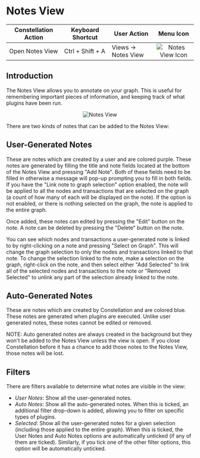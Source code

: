 # Notes View

<table class="table table-striped">
<thead>
<tr class="header">
<th>Constellation Action</th>
<th>Keyboard Shortcut</th>
<th>User Action</th>
<th style="text-align: center;">Menu Icon</th>
</tr>
</thead>
<tbody>
<tr class="odd">
<td>Open Notes View</td>
<td>Ctrl + Shift + A</td>
<td>Views -&gt; Notes View</td>
<td style="text-align: center;"><img src="../constellation/CoreNotesView/src/au/gov/asd/tac/constellation/views/notes/docs/resources/notes-view.png" alt="Notes View Icon" /></td>
</tr>
</tbody>
</table>

## Introduction

The Notes View allows you to annotate on your graph. This is useful for
remembering important pieces of information, and keeping track of what
plugins have been run.

<div style="text-align: center">

<img src="../constellation/CoreNotesView/src/au/gov/asd/tac/constellation/views/notes/docs/resources/NotesView.png" alt="Notes
View" />

</div>

There are two kinds of notes that can be added to the Notes View:

## User-Generated Notes

These are notes which are created by a user and are colored purple.
These notes are generated by filling the title and note fields located
at the bottom of the Notes View and pressing "Add Note". Both of these
fields need to be filled in otherwise a message will pop-up prompting
you to fill in both fields. If you have the "Link note to graph
selection" option enabled, the note will be applied to all the nodes and
transactions that are selected on the graph (a count of how many of each
will be displayed on the note). If the option is not enabled, or there
is nothing selected on the graph, the note is applied to the entire
graph.

Once added, these notes can edited by pressing the "Edit" button on the
note. A note can be deleted by pressing the "Delete" button on the note.

You can see which nodes and transactions a user-generated note is linked
to by right-clicking on a note and pressing "Select on Graph". This will
change the graph selection to only the nodes and transactions linked to
that note. To change the selection linked to the note, make a selection 
on the graph, right-click on the note, and then select either "Add Selected" 
to link all of the selected nodes and transactions to the note or 
"Removed Selected" to unlink any part of the selection already linked to 
the note.

## Auto-Generated Notes

These are notes which are created by Constellation and are colored
blue. These notes are generated when plugins are executed. Unlike user
generated notes, these notes cannot be edited or removed.

NOTE: Auto generated notes are always created in the background but they
won't be added to the Notes View unless the view is open. If you close
Constellation before it has a chance to add those notes to the Notes
View, those notes will be lost.

## Filters

There are filters available to determine what notes are visible in the
view:

-   *User Notes*: Show all the user-generated notes.
-   *Auto Notes*: Show all the auto-generated notes. When this is
    ticked, an additional filter drop-down is added, allowing you to
    filter on specific types of plugins.
-   *Selected*: Show all the user-generated notes for a given selection
    (including those applied to the entire graph). When this is ticked,
    the User Notes and Auto Notes options are automatically unticked (if
    any of them are ticked). Similarly, if you tick one of the other
    filter options, this option will be automatically unticked.
